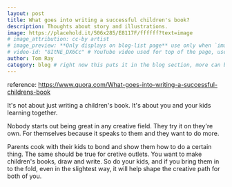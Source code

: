```yaml
---
layout: post
title: What goes into writing a successful children's book?
description: Thoughts about story and illustrations.
image: https://placehold.it/506x285/E8117F/ffffff?text=image
# image_attribution: cc-by artist
# image_preview: **Only displays on blog-list page** use only when `image` and `video-id` images won't work. example: other video source besides YouTube is used.
# video-id: "8ItNE_DX6Cc" # YouTube video used for top of the page, use url ID only. This embeds responsive video and video thumbnail for preview.
author: Tom Ray
category: blog # right now this puts it in the blog section, more can be created.
---
```

reference: https://www.quora.com/What-goes-into-writing-a-successful-childrens-book

It's not about just writing a children's book. It's about you and your kids learning together.

Nobody starts out being great in any creative field. They try it on they're own. For themselves because it speaks to them and they want to do more.

Parents cook with their kids to bond and show them how to do a certain thing. The same should be true for cretive outlets. You want to make children's books, draw and write. So do your kids, and if you bring them in to the fold, even in the slightest way, it will help shape the creative path for both of you.
